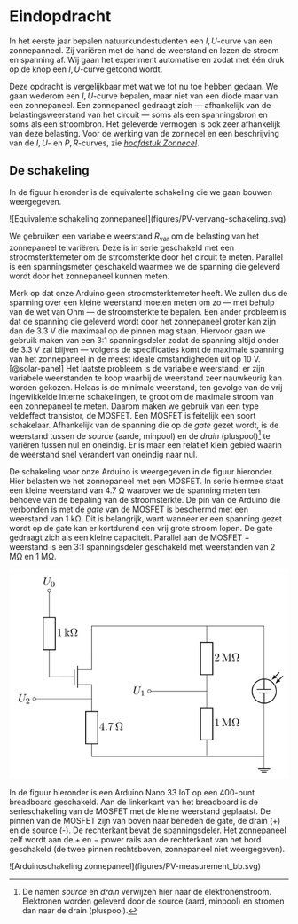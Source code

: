 # Eindopdracht

In het eerste jaar bepalen natuurkundestudenten een $I,U$-curve van een zonnepanneel. Zij variëren met de hand de weerstand en lezen de stroom en spanning af. Wij gaan het experiment automatiseren zodat met één druk op de knop een $I,U$-curve getoond wordt. 

Deze opdracht is vergelijkbaar met wat we tot nu toe hebben gedaan. We gaan wederom een $I,U$-curve bepalen, maar niet van een diode maar van een zonnepaneel. Een zonnepaneel gedraagt zich &mdash; afhankelijk van de belastingsweerstand van het circuit &mdash; soms als een spanningsbron en soms als een stroombron. Het geleverde vermogen is ook zeer afhankelijk van deze belasting. Voor de werking van de zonnecel en een beschrijving van de $I,U$- en $P,R$-curves, zie [_hoofdstuk Zonnecel_](zonnecel.md).


## De schakeling

In de figuur hieronder is de equivalente schakeling die we gaan bouwen weergegeven.

<div id="fig:pv-equivalente-schakeling"></div>
![Equivalente schakeling zonnepaneel](figures/PV-vervang-schakeling.svg)

We gebruiken een variabele weerstand $R_\text{var}$ om de belasting van het zonnepaneel te variëren. Deze is in serie geschakeld met een stroomsterktemeter om de stroomsterkte door het circuit te meten. Parallel is een spanningsmeter geschakeld waarmee we de spanning die geleverd wordt door het zonnepaneel kunnen meten.

Merk op dat onze Arduino geen stroomsterktemeter heeft. We zullen dus de spanning over een kleine weerstand moeten meten om zo &mdash; met behulp van de wet van Ohm &mdash; de stroomsterkte te bepalen. Een ander probleem is dat de spanning die geleverd wordt door het zonnepaneel groter kan zijn dan de 3.3 V die maximaal op de pinnen mag staan. Hiervoor gaan we gebruik maken van een 3:1 spanningsdeler zodat de spanning altijd onder de 3.3 V zal blijven &mdash; volgens de specificaties komt de maximale spanning van het zonnepaneel in de meest ideale omstandigheden uit op 10 V.[@solar-panel] Het laatste probleem is de variabele weerstand: er zijn variabele weerstanden te koop waarbij de weerstand zeer nauwkeurig kan worden gekozen. Helaas is de minimale weerstand, ten gevolge van de vrij ingewikkelde interne schakelingen, te groot om de maximale stroom van een zonnepaneel te meten. Daarom maken we gebruik van een type veldeffect transistor, de MOSFET. Een MOSFET is feitelijk een soort schakelaar. Afhankelijk van de spanning die op de _gate_ gezet wordt, is de weerstand tussen de _source_ (aarde, minpool) en de _drain_ (pluspool)[^source_drain] te variëren tussen nul en oneindig. Er is maar een relatief klein gebied waarin de weerstand snel verandert van oneindig naar nul.

[^source_drain]: De namen _source_ en _drain_ verwijzen hier naar de elektronenstroom. Elektronen worden geleverd door de source (aard, minpool) en stromen dan naar de drain (pluspool). 


De schakeling voor onze Arduino is weergegeven in de figuur hieronder. Hier belasten we het zonnepaneel met een MOSFET. In serie hiermee staat een kleine weerstand van 4.7 &Omega; waarover we de spanning meten ten behoeve van de bepaling van de stroomsterkte. De pin van de Arduino die verbonden is met de _gate_ van de MOSFET is beschermd met een weerstand van 1 k&Omega;. Dit is belangrijk, want wanneer er een spanning gezet wordt op de gate kan er kortdurend een vrij grote stroom lopen. De gate gedraagt zich als een kleine capaciteit. Parallel aan de MOSFET + weerstand is een 3:1 spanningsdeler geschakeld met weerstanden van 2 M&Omega; en 1 M&Omega;. 

![Schakeling zonnepaneel](figures/PV-schakeling.svg)

In de figuur hieronder is een Arduino Nano 33 IoT op een 400-punt breadboard geschakeld. Aan de linkerkant van het breadboard is de serieschakeling van de MOSFET met de kleine weerstand geplaatst. De pinnen van de MOSFET zijn van boven naar beneden de gate, de drain (+) en de source (-). De rechterkant bevat de spanningsdeler. Het zonnepaneel zelf wordt aan de $+$ en $-$ power rails aan de rechterkant van het bord geschakeld (de twee pinnen rechtsboven, zonnepaneel niet weergegeven). 

<div id="fig:arduino-PV-breadboard"></div>
![Arduinoschakeling zonnepaneel](figures/PV-measurement_bb.svg)
